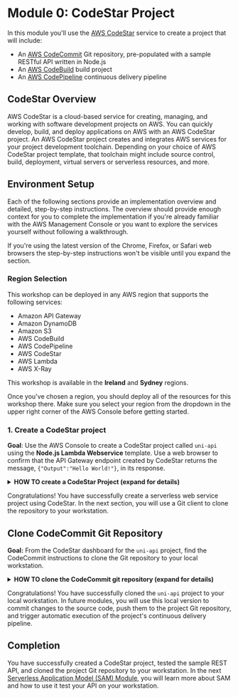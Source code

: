 # Module 0: CodeStar Project

In this module you'll use the [AWS CodeStar](https://aws.amazon.com/codestar/) service to create a project that will include:

* An [AWS CodeCommit](https://aws.amazon.com/codecommit/) Git repository, pre-populated with a sample RESTful API written in Node.js
* An [AWS CodeBuild](https://aws.amazon.com/codebuild/) build project
* An [AWS CodePipeline](https://aws.amazon.com/codepipeline/) continuous delivery pipeline

## CodeStar Overview

AWS CodeStar is a cloud-based service for creating, managing, and working with software development projects on AWS. You can quickly develop, build, and deploy applications on AWS with an AWS CodeStar project. An AWS CodeStar project creates and integrates AWS services for your project development toolchain. Depending on your choice of AWS CodeStar project template, that toolchain might include source control, build, deployment, virtual servers or serverless resources, and more.

## Environment Setup

Each of the following sections provide an implementation overview and detailed, step-by-step instructions. The overview should provide enough context for you to complete the implementation if you're already familiar with the AWS Management Console or you want to explore the services yourself without following a walkthrough.

If you're using the latest version of the Chrome, Firefox, or Safari web browsers the step-by-step instructions won't be visible until you expand the section.

### Region Selection

This workshop can be deployed in any AWS region that supports the following services:

- Amazon API Gateway
- Amazon DynamoDB
- Amazon S3
- AWS CodeBuild
- AWS CodePipeline
- AWS CodeStar
- AWS Lambda
- AWS X-Ray

This workshop is available in the **Ireland** and **Sydney** regions.


Once you've chosen a region, you should deploy all of the resources for this workshop there. Make sure you select your region from the dropdown in the upper right corner of the AWS Console before getting started.


### 1. Create a CodeStar project

**Goal**: Use the AWS Console to create a CodeStar project called `uni-api` using the **Node.js Lambda Webservice** template.  Use a web browser to confirm that the API Gateway endpoint created by CodeStar returns the message, `{"Output":"Hello World!"}`, in its response.

<details>
<summary><strong>HOW TO create a CodeStar Project (expand for details)</strong></summary><p>

1. In the AWS Management Console choose **Services** then select **CodeStar** under Developer Tools.

1. If this is not your first CodeStar project, please skip to step 4 to create a new project.  If this is your first CodeStar project, you will see the CodeStar welcome screen below.  Click the **Start a project** button to get started.

    ![CodeStar 1](images/codestar-1.png)

1. If this is your first CodeStar project, you will be prompted to confirm that you are granting CodeStar permission to create other AWS resources on your behalf, such as CodeCommit repositories, CodePipeline pipelines, and CodeBuild projects.  Click **Yes, create role** to proceed.

    ![CodeStar 2](images/codestar-2.png)

1. If you have previously created CodeStar projects, you will see them listed in the project list.  Click **Create a new project** to proceed.

    ![CodeStar 3](images/codestar-3.png)

1. To narrow the choices for CodeStar projects, select **Web service**, **Node.js**, and **AWS Lambda** in the left navigation.  This should narrow the project options to the **Express.js** web service project, using AWS Lambda.  Select this box to proceed.

    ![CodeStar 4](images/codestar-4.png)

1. Type `uni-api` as the **Project name**, select **AWS CodeCommit** as the repository, and click the **Next** button in the lower right corner of the browser window to proceed.

    ![CodeStar 5](images/codestar-5.png)

1. Cick the **Create Project** button in the lower right corner of the browser window to proceed.

    ![CodeStar 5b](images/codestar-5b.png)

1. Your IAM user name (not pictured below) will be displayed.  Type a user **Display Name** and **Email** in the according text boxes and click the **Next** button in the lower right corner of the browser window to proceed.

    ![CodeStar 6](images/codestar-6.png)

1. The next screen asks how you will edit your project code.  Select AWS Cloud9 and then click **Next** button in the lower right corner of the browser window to proceed.

    ![CodeStar 7-1](images/codestar-7-1.png)

1. The next screen will allow you to chose the detils for your IDE instance. Leave all options to default except for 'Shut down environment', change that to 'After 4 hours' and click the **Next** button in the lower right corner of the browser window to proceed.

    ![CodeStar 7-2](images/codestar-7-2.png)


1. Once provisioning is complete, there will be a brief delay as the CodePipeline pipeline executes for the first time.  The pipeline consists of three stages:

    * Source stage: source code is copied from the CodeCommit repository
    * Build stage: a CodeBuild project executes the commands defined in the project's buildspec.yml to compile the source code into a deployable artifact, in this case a Serverless Application Model (SAM) artifact.
    * Deploy stage: CloudFormation is used to deploy the SAM artifact, representing Lambda functions and an API Gateway environment.

    When these stages are complete, an API Gateway **Application endpoint** will appear in the dashboard.

    ![CodeStar 9-1](images/codestar-9-1.png)

1. Open the **Application endpoint** in a browser window and confirm the response message to read `{"Output":"Hello World!"}`

    ![CodeStar 10](images/codestar-10.png)

</p></details>
<p>

Congratulations!  You have successfully create a serverless web service project using CodeStar.  In the next section, you will use a Git client to clone the repository to your workstation.

## Clone CodeCommit Git Repository

**Goal:** From the CodeStar dashboard for the `uni-api` project, find the CodeCommit instructions to clone the Git repository to your local workstation.

<details>
<summary><strong>HOW TO clone the CodeCommit git repository (expand for details)</strong></summary><p>

1. In the upper right corner of the CodeStar project dashboard browser window, click the **Connect Tools** button.

    ![CodeStar 11](images/codestar-11.png)
    
    You can also click the **Connect** button in the bottom left corner of the **Commit history** project tile.
    
    ![CodeStar 11](images/codestar-11b.png)
    
1. You can select instructions to clone the CodeCommit respository using **Visual Studio**, **Eclipse**, or **Command line tools**.  Click **See instructions** for instructions for cloning to **macOS**, **Windows**, and **Linux** operating systems.  Complete the instructions to clone the CodeCommit Git repository to your local workstation.

    ![CodeStar 12](images/codestar-12.png)

</p></details>
<p>

Congratulations!  You have successfully cloned the `uni-api` project to your local workstation.  In future modules, you will use this local version to commit changes to the source code, push them to the project Git repository, and trigger automatic execution of the project's continuous delivery pipeline.



## Completion

You have successfully created a CodeStar project, tested the sample REST API, and cloned the project Git repository to your workstation.  In the next [Serverless Application Model (SAM) Module](../1_ServerlessApplicationModel), you will learn more about SAM and how to use it test your API on your workstation.
